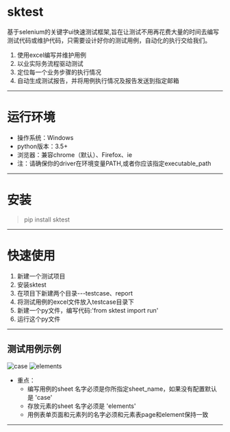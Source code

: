 # sktest
基于selenium的关键字ui快速测试框架,旨在让测试不用再花费大量的时间去编写测试代码或维护代码，只需要设计好你的测试用例，自动化的执行交给我们。
1. 使用excel编写并维护用例
2. 以业实际务流程驱动测试
3. 定位每一个业务步骤的执行情况
4. 自动生成测试报告，并将用例执行情况及报告发送到指定邮箱
***
# 运行环境
- 操作系统：Windows
- python版本：3.5+
- 浏览器：兼容chrome（默认）、Firefox、ie
- 注：请确保你的driver在环境变量PATH,或者你应该指定executable_path
***
# 安装
> pip install sktest
***
# 快速使用
1. 新建一个测试项目
2. 安装sktest
3. 在项目下新建两个目录---testcase、report
4. 将测试用例的excel文件放入testcase目录下
5. 新建一个py文件，编写代码:'from sktest import run'
6. 运行这个py文件
***
## 测试用例示例
![case](http://m.qpic.cn/psc?/V54ePMDp3lDEZw32DPWK2XO6Tg3SZLRl/bqQfVz5yrrGYSXMvKr.cqbQQiYgAxkNv38AXv9gnccg2IsXqCs9QT2tlRC2PLHPBkWrD5HqJGWlkUGG.qPTpzms2NUzK*sNem3FaDRKvREg!/b&bo=wgREAwAAAAADB6M!&rf=viewer_4)
![elements](http://m.qpic.cn/psc?/V54ePMDp3lDEZw32DPWK2XO6Tg3SZLRl/bqQfVz5yrrGYSXMvKr.cqSFcGtB5ax2hODaPrUSJ3QekZao.31sONPhDVpXB1SYZEqNBd1nKQZzTW1Q*eUDVcyXz5OmzdLio0YW4gDp94OM!/b&bo=sANEAwAAAAADB9Y!&rf=viewer_4)
- 重点：
    - 编写用例的sheet 名字必须是你所指定sheet_name，如果没有配置默认是 'case'
    - 存放元素的sheet 名字必须是 'elements'
    - 用例表单页面和元素列的名字必须和元素表page和element保持一致
***
